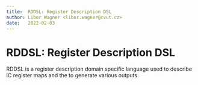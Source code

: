 ```yaml
---
title:  RDDSL: Register Description DSL
author: Libor Wagner <libor.wagner@cvut.cz>
date:   2022-02-03
---
```


# RDDSL: Register Description DSL

RDDSL is a register description domain specific language used to describe IC register maps and the to generate various outputs.


